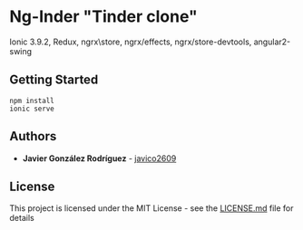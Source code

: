 # Ng-Inder "Tinder clone"

Ionic 3.9.2, Redux,  ngrx\store, ngrx/effects, ngrx/store-devtools, angular2-swing 

## Getting Started

```
npm install
ionic serve
```

## Authors

* **Javier González Rodríguez** - [javico2609](https://github.com/javico2609)

## License

This project is licensed under the MIT License - see the [LICENSE.md](LICENSE.md) file for details